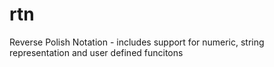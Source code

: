 rtn
===

Reverse Polish Notation - includes support for numeric, string representation and user defined funcitons
